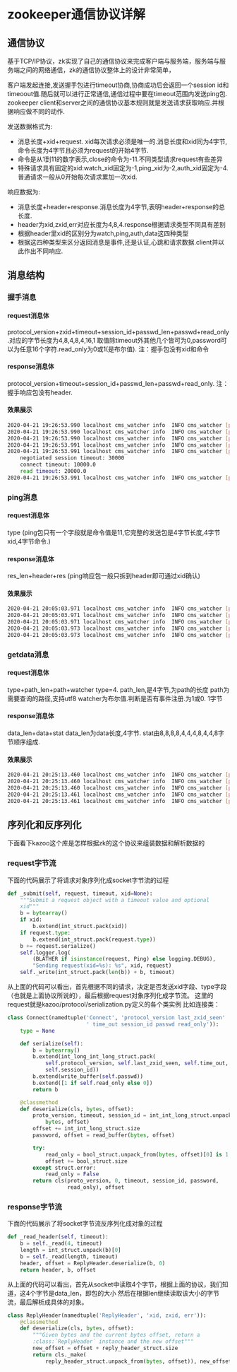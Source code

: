# zookeeper通信协议详解

## 通信协议
基于TCP/IP协议，zk实现了自己的通信协议来完成客户端与服务端，服务端与服务端之间的网络通信，zk的通信协议整体上的设计非常简单，

客户端发起连接,发送握手包进行timeout协商,协商成功后会返回一个session id和timeoout值.随后就可以进行正常通信,通信过程中要在timeout范围内发送ping包. 
zookeeper client和server之间的通信协议基本规则就是发送请求获取响应.并根据响应做不同的动作.

发送数据格式为:

* 消息长度+xid+request. xid每次请求必须是唯一的.消息长度和xid同为4字节,命令长度为4字节且必须为request的开始4字节.
* 命令是从1到11的数字表示,close的命令为-11.不同类型请求request有些差异
* 特殊请求具有固定的xid:watch_xid固定为-1,ping_xid为-2,auth_xid固定为-4.普通请求一般从0开始每次请求累加一次xid.

响应数据为:

* 消息长度+header+response.消息长度为4字节,表明header+response的总长度.
* header为xid,zxid,err对应长度为4,8,4.response根据请求类型不同具有差别
* 根据header里xid的区别分为watch,ping,auth,data这四种类型
* 根据这四种类型来区分返回消息是事件,还是认证,心跳和请求数据.client并以此作出不同响应.


## 消息结构
### 握手消息
#### request消息体
protocol_version+zxid+timeout+session_id+passwd_len+passwd+read_only.对应的字节长度为4,8,4,8,4,16,1
取值除timeout外其他几个皆可为0,password可以为任意16个字符.read_only为0或1(是布尔值).
注：握手包没有xid和命令

#### response消息体
protocol_version+timeout+session_id+passwd_len+passwd+read_only.
注：握手响应包没有header.

#### 效果展示
```sh
2020-04-21 19:26:53.990 localhost cms_watcher info  INFO cms_watcher [pid:240] [Thread-4] [connection.py:646 _connect]  Connecting to 30.3.3.60:9888, use_ssl: False
2020-04-21 19:26:53.990 localhost cms_watcher info  INFO cms_watcher [pid:240] [Thread-4] [connection.py:650 _connect]      Using session_id: 144131667822575626 session_passwd: b'41f366ef7005bc5c859b7fc56fa40872'
2020-04-21 19:26:53.990 localhost cms_watcher info  INFO cms_watcher [pid:240] [Thread-4] [connection.py:299 _submit]  Sending request(xid=None): Connect(protocol_version=0, last_zxid_seen=12884901993, time_out=30000, session_id=144131667822575626, passwd=b'A\xf3f\xefp\x05\xbc\\\x85\x9b\x7f\xc5o\xa4\x08r', read_only=None)
2020-04-21 19:26:53.991 localhost cms_watcher info  INFO cms_watcher [pid:240] [Thread-4] [connection.py:285 _invoke]  Read response Connect(protocol_version=0, last_zxid_seen=0, time_out=30000, session_id=144131667822575626, passwd=b'A\xf3f\xefp\x05\xbc\\\x85\x9b\x7f\xc5o\xa4\x08r', read_only=False)
2020-04-21 19:26:53.991 localhost cms_watcher info  INFO cms_watcher [pid:240] [Thread-4] [connection.py:694 _connect]  Session created, session_id: 144131667822575626 session_passwd: b'41f366ef7005bc5c859b7fc56fa40872'
    negotiated session timeout: 30000
    connect timeout: 10000.0
    read timeout: 20000.0
2020-04-21 19:26:53.991 localhost cms_watcher info  INFO cms_watcher [pid:240] [Thread-4] [client.py:463 _session_callback]  test: cur state CONNECTED, old state CONNECTING
```

### ping消息
#### request消息体
type (ping包只有一个字段就是命令值是11,它完整的发送包是4字节长度,4字节xid,4字节命令.)

#### response消息体
res_len+header+res (ping响应包一般只拆到header即可通过xid确认)

#### 效果展示
```sh
2020-04-21 20:05:03.971 localhost cms_watcher info  INFO cms_watcher [pid:240] [Thread-4] [connection.py:603 _connect_attempt]  test: send ping
2020-04-21 20:05:03.971 localhost cms_watcher info  INFO cms_watcher [pid:240] [Thread-4] [connection.py:490 _send_ping]  test: send ping
2020-04-21 20:05:03.971 localhost cms_watcher info  INFO cms_watcher [pid:240] [Thread-4] [connection.py:299 _submit]  Sending request(xid=-2): Ping()
2020-04-21 20:05:03.973 localhost cms_watcher info  INFO cms_watcher [pid:240] [Thread-4] [connection.py:606 _connect_attempt]  test: read socket
2020-04-21 20:05:03.973 localhost cms_watcher info  INFO cms_watcher [pid:240] [Thread-4] [connection.py:415 _read_socket]  test: Received Ping

```

### getdata消息
#### request消息体
type+path_len+path+watcher
type=4.
path_len,是4字节,为path的长度
path为需要查询的路径,支持utf8
watcher为布尔值.判断是否有事件注册.为1或0. 1字节

#### response消息体
data_len+data+stat
data_len为data长度,4字节.
stat由8,8,8,8,4,4,4,8,4,4,8字节顺序组成.

#### 效果展示
```sh
2020-04-21 20:25:13.460 localhost cms_watcher info  INFO cms_watcher [pid:9078] [Thread-4] [connection.py:610 _connect_attempt]  test: send request
2020-04-21 20:25:13.460 localhost cms_watcher info  INFO cms_watcher [pid:9078] [Thread-4] [connection.py:482 _send_request]  test: send request xid 4
2020-04-21 20:25:13.460 localhost cms_watcher info  INFO cms_watcher [pid:9078] [Thread-4] [connection.py:299 _submit]  Sending request(xid=4): GetData(path='/cms/config/items/item.cts_cfg', watcher=<bound method DataWatch._watcher of <kazoo.recipe.watchers.DataWatch object at 0x7ff860ba3438>>)
2020-04-21 20:25:13.461 localhost cms_watcher info  INFO cms_watcher [pid:9078] [Thread-4] [connection.py:606 _connect_attempt]  test: read socket
2020-04-21 20:25:13.461 localhost cms_watcher info  INFO cms_watcher [pid:9078] [Thread-4] [connection.py:448 _read_socket]  test: Reading for header ReplyHeader(xid=4, zxid=17179869239, err=0)

```

## 序列化和反序列化
下面看下kazoo这个库是怎样根据zk的这个协议来组装数据和解析数据的

### request字节流
下面的代码展示了将请求对象序列化成socket字节流的过程
```python
def _submit(self, request, timeout, xid=None):
	"""Submit a request object with a timeout value and optional
	xid"""
	b = bytearray()
	if xid:
		b.extend(int_struct.pack(xid))
	if request.type:
		b.extend(int_struct.pack(request.type))
	b += request.serialize()
	self.logger.log(
		(BLATHER if isinstance(request, Ping) else logging.DEBUG),
		"Sending request(xid=%s): %s", xid, request)
	self._write(int_struct.pack(len(b)) + b, timeout)
```

从上面的代码可以看出，首先根据不同的请求，决定是否发送xid字段、type字段（也就是上面协议所说的），最后根据request对象序列化成字节流。
这里的request就是kazoo/protocol/serialization.py定义的各个类实例
比如连接类：
```python
class Connect(namedtuple('Connect', 'protocol_version last_zxid_seen'
                         ' time_out session_id passwd read_only')):
    type = None

    def serialize(self):
        b = bytearray()
        b.extend(int_long_int_long_struct.pack(
            self.protocol_version, self.last_zxid_seen, self.time_out,
            self.session_id))
        b.extend(write_buffer(self.passwd))
        b.extend([1 if self.read_only else 0])
        return b

    @classmethod
    def deserialize(cls, bytes, offset):
        proto_version, timeout, session_id = int_int_long_struct.unpack_from(
            bytes, offset)
        offset += int_int_long_struct.size
        password, offset = read_buffer(bytes, offset)

        try:
            read_only = bool_struct.unpack_from(bytes, offset)[0] is 1
            offset += bool_struct.size
        except struct.error:
            read_only = False
        return cls(proto_version, 0, timeout, session_id, password,
                   read_only), offset
```

### response字节流
下面的代码展示了将socket字节流反序列化成对象的过程
```python
def _read_header(self, timeout):
	b = self._read(4, timeout)
	length = int_struct.unpack(b)[0]
	b = self._read(length, timeout)
	header, offset = ReplyHeader.deserialize(b, 0)
	return header, b, offset
```

从上面的代码可以看出，首先从socket中读取4个字节，根据上面的协议，我们知道，这4个字节是data_len，即包的大小
然后在根据len继续读取该大小的字节流，最后解析成具体的对象。
```python
class ReplyHeader(namedtuple('ReplyHeader', 'xid, zxid, err')):
    @classmethod
    def deserialize(cls, bytes, offset):
        """Given bytes and the current bytes offset, return a
        :class:`ReplyHeader` instance and the new offset"""
        new_offset = offset + reply_header_struct.size
        return cls._make(
            reply_header_struct.unpack_from(bytes, offset)), new_offset
```